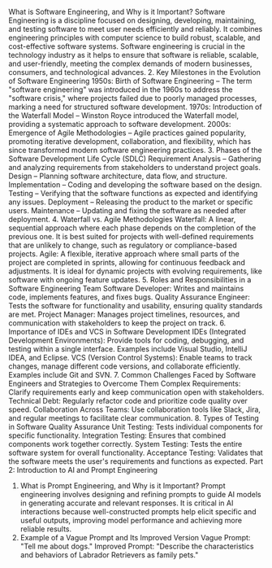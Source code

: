 What is Software Engineering, and Why is it Important?
Software Engineering is a discipline focused on designing, developing, maintaining, and testing software to meet user needs efficiently and reliably. It combines engineering principles with computer science to build robust, scalable, and cost-effective software systems. Software engineering is crucial in the technology industry as it helps to ensure that software is reliable, scalable, and user-friendly, meeting the complex demands of modern businesses, consumers, and technological advances.
2. Key Milestones in the Evolution of Software Engineering
1950s: Birth of Software Engineering – The term "software engineering" was introduced in the 1960s to address the "software crisis," where projects failed due to poorly managed processes, marking a need for structured software development.
1970s: Introduction of the Waterfall Model – Winston Royce introduced the Waterfall model, providing a systematic approach to software development.
2000s: Emergence of Agile Methodologies – Agile practices gained popularity, promoting iterative development, collaboration, and flexibility, which has since transformed modern software engineering practices.
3. Phases of the Software Development Life Cycle (SDLC)
Requirement Analysis – Gathering and analyzing requirements from stakeholders to understand project goals.
Design – Planning software architecture, data flow, and structure.
Implementation – Coding and developing the software based on the design.
Testing – Verifying that the software functions as expected and identifying any issues.
Deployment – Releasing the product to the market or specific users.
Maintenance – Updating and fixing the software as needed after deployment.
4. Waterfall vs. Agile Methodologies
Waterfall: A linear, sequential approach where each phase depends on the completion of the previous one. It is best suited for projects with well-defined requirements that are unlikely to change, such as regulatory or compliance-based projects.
Agile: A flexible, iterative approach where small parts of the project are completed in sprints, allowing for continuous feedback and adjustments. It is ideal for dynamic projects with evolving requirements, like software with ongoing feature updates.
5. Roles and Responsibilities in a Software Engineering Team
Software Developer: Writes and maintains code, implements features, and fixes bugs.
Quality Assurance Engineer: Tests the software for functionality and usability, ensuring quality standards are met.
Project Manager: Manages project timelines, resources, and communication with stakeholders to keep the project on track.
6. Importance of IDEs and VCS in Software Development
IDEs (Integrated Development Environments): Provide tools for coding, debugging, and testing within a single interface. Examples include Visual Studio, IntelliJ IDEA, and Eclipse.
VCS (Version Control Systems): Enable teams to track changes, manage different code versions, and collaborate efficiently. Examples include Git and SVN.
7. Common Challenges Faced by Software Engineers and Strategies to Overcome Them
Complex Requirements: Clarify requirements early and keep communication open with stakeholders.
Technical Debt: Regularly refactor code and prioritize code quality over speed.
Collaboration Across Teams: Use collaboration tools like Slack, Jira, and regular meetings to facilitate clear communication.
8. Types of Testing in Software Quality Assurance
Unit Testing: Tests individual components for specific functionality.
Integration Testing: Ensures that combined components work together correctly.
System Testing: Tests the entire software system for overall functionality.
Acceptance Testing: Validates that the software meets the user's requirements and functions as expected.
Part 2: Introduction to AI and Prompt Engineering
1. What is Prompt Engineering, and Why is it Important?
Prompt engineering involves designing and refining prompts to guide AI models in generating accurate and relevant responses. It is critical in AI interactions because well-constructed prompts help elicit specific and useful outputs, improving model performance and achieving more reliable results.
2. Example of a Vague Prompt and Its Improved Version
Vague Prompt: "Tell me about dogs."
Improved Prompt: "Describe the characteristics and behaviors of Labrador Retrievers as family pets."
